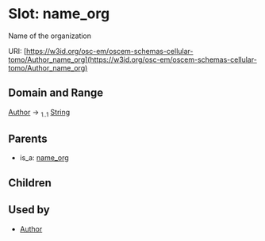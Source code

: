 
# Slot: name_org

Name of the organization

URI: [https://w3id.org/osc-em/oscem-schemas-cellular-tomo/Author_name_org](https://w3id.org/osc-em/oscem-schemas-cellular-tomo/Author_name_org)


## Domain and Range

[Author](Author.md) &#8594;  <sub>1..1</sub> [String](types/String.md)

## Parents

 *  is_a: [name_org](name_org.md)

## Children


## Used by

 * [Author](Author.md)

